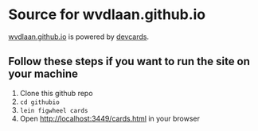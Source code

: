 # Source for wvdlaan.github.io

[wvdlaan.github.io](https://wvdlaan.github.io)
is powered by [devcards](https://github.com/bhauman/devcards).

## Follow these steps if you want to run the site on your machine

1. Clone this github repo
2. `cd githubio`
3. `lein figwheel cards`
4. Open [http://localhost:3449/cards.html](http://localhost:3449/cards.html)
   in your browser
